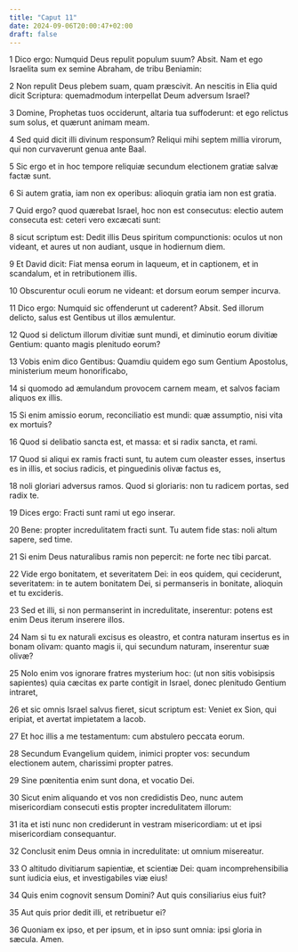 ```yaml
---
title: "Caput 11"
date: 2024-09-06T20:00:47+02:00
draft: false
---
```



1 Dico ergo: Numquid Deus repulit populum suum? Absit. Nam et ego Israelita sum ex semine Abraham, de tribu Beniamin:

2 Non repulit Deus plebem suam, quam præscivit. An nescitis in Elia quid dicit Scriptura: quemadmodum interpellat Deum adversum Israel?

3 Domine, Prophetas tuos occiderunt, altaria tua suffoderunt: et ego relictus sum solus, et quærunt animam meam.

4 Sed quid dicit illi divinum responsum? Reliqui mihi septem millia virorum, qui non curvaverunt genua ante Baal.

5 Sic ergo et in hoc tempore reliquiæ secundum electionem gratiæ salvæ factæ sunt.

6 Si autem gratia, iam non ex operibus: alioquin gratia iam non est gratia.

7 Quid ergo? quod quærebat Israel, hoc non est consecutus: electio autem consecuta est: ceteri vero excæcati sunt:

8 sicut scriptum est: Dedit illis Deus spiritum compunctionis: oculos ut non videant, et aures ut non audiant, usque in hodiernum diem.

9 Et David dicit: Fiat mensa eorum in laqueum, et in captionem, et in scandalum, et in retributionem illis.

10 Obscurentur oculi eorum ne videant: et dorsum eorum semper incurva.

11 Dico ergo: Numquid sic offenderunt ut caderent? Absit. Sed illorum delicto, salus est Gentibus ut illos æmulentur.

12 Quod si delictum illorum divitiæ sunt mundi, et diminutio eorum divitiæ Gentium: quanto magis plenitudo eorum?

13 Vobis enim dico Gentibus: Quamdiu quidem ego sum Gentium Apostolus, ministerium meum honorificabo,

14 si quomodo ad æmulandum provocem carnem meam, et salvos faciam aliquos ex illis.

15 Si enim amissio eorum, reconciliatio est mundi: quæ assumptio, nisi vita ex mortuis?

16 Quod si delibatio sancta est, et massa: et si radix sancta, et rami.

17 Quod si aliqui ex ramis fracti sunt, tu autem cum oleaster esses, insertus es in illis, et socius radicis, et pinguedinis olivæ factus es,

18 noli gloriari adversus ramos. Quod si gloriaris: non tu radicem portas, sed radix te.

19 Dices ergo: Fracti sunt rami ut ego inserar.

20 Bene: propter incredulitatem fracti sunt. Tu autem fide stas: noli altum sapere, sed time.

21 Si enim Deus naturalibus ramis non pepercit: ne forte nec tibi parcat.

22 Vide ergo bonitatem, et severitatem Dei: in eos quidem, qui ceciderunt, severitatem: in te autem bonitatem Dei, si permanseris in bonitate, alioquin et tu excideris.

23 Sed et illi, si non permanserint in incredulitate, inserentur: potens est enim Deus iterum inserere illos.

24 Nam si tu ex naturali excisus es oleastro, et contra naturam insertus es in bonam olivam: quanto magis ii, qui secundum naturam, inserentur suæ olivæ?

25 Nolo enim vos ignorare fratres mysterium hoc: (ut non sitis vobisipsis sapientes) quia cæcitas ex parte contigit in Israel, donec plenitudo Gentium intraret,

26 et sic omnis Israel salvus fieret, sicut scriptum est: Veniet ex Sion, qui eripiat, et avertat impietatem a Iacob.

27 Et hoc illis a me testamentum: cum abstulero peccata eorum.

28 Secundum Evangelium quidem, inimici propter vos: secundum electionem autem, charissimi propter patres.

29 Sine pœnitentia enim sunt dona, et vocatio Dei.

30 Sicut enim aliquando et vos non credidistis Deo, nunc autem misericordiam consecuti estis propter incredulitatem illorum:

31 ita et isti nunc non crediderunt in vestram misericordiam: ut et ipsi misericordiam consequantur.

32 Conclusit enim Deus omnia in incredulitate: ut omnium misereatur.

33 O altitudo divitiarum sapientiæ, et scientiæ Dei: quam incomprehensibilia sunt iudicia eius, et investigabiles viæ eius!

34 Quis enim cognovit sensum Domini? Aut quis consiliarius eius fuit?

35 Aut quis prior dedit illi, et retribuetur ei?

36 Quoniam ex ipso, et per ipsum, et in ipso sunt omnia: ipsi gloria in sæcula. Amen.

